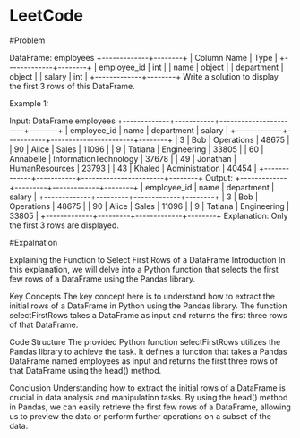 # LeetCode

#Problem

DataFrame: employees
+-------------+--------+
| Column Name | Type   |
+-------------+--------+
| employee_id | int    |
| name        | object |
| department  | object |
| salary      | int    |
+-------------+--------+
Write a solution to display the first 3 rows of this DataFrame.

 

Example 1:

Input:
DataFrame employees
+-------------+-----------+-----------------------+--------+
| employee_id | name      | department            | salary |
+-------------+-----------+-----------------------+--------+
| 3           | Bob       | Operations            | 48675  |
| 90          | Alice     | Sales                 | 11096  |
| 9           | Tatiana   | Engineering           | 33805  |
| 60          | Annabelle | InformationTechnology | 37678  |
| 49          | Jonathan  | HumanResources        | 23793  |
| 43          | Khaled    | Administration        | 40454  |
+-------------+-----------+-----------------------+--------+
Output:
+-------------+---------+-------------+--------+
| employee_id | name    | department  | salary |
+-------------+---------+-------------+--------+
| 3           | Bob     | Operations  | 48675  |
| 90          | Alice   | Sales       | 11096  |
| 9           | Tatiana | Engineering | 33805  |
+-------------+---------+-------------+--------+
Explanation: 
Only the first 3 rows are displayed.


#Expalnation

Explaining the Function to Select First Rows of a DataFrame
Introduction
In this explanation, we will delve into a Python function that selects the first few rows of a DataFrame using the Pandas library.

Key Concepts
The key concept here is to understand how to extract the initial rows of a DataFrame in Python using the Pandas library. The function selectFirstRows takes a DataFrame as input and returns the first three rows of that DataFrame.

Code Structure
The provided Python function selectFirstRows utilizes the Pandas library to achieve the task. It defines a function that takes a Pandas DataFrame named employees as input and returns the first three rows of that DataFrame using the head() method.

Conclusion
Understanding how to extract the initial rows of a DataFrame is crucial in data analysis and manipulation tasks. By using the head() method in Pandas, we can easily retrieve the first few rows of a DataFrame, allowing us to preview the data or perform further operations on a subset of the data.